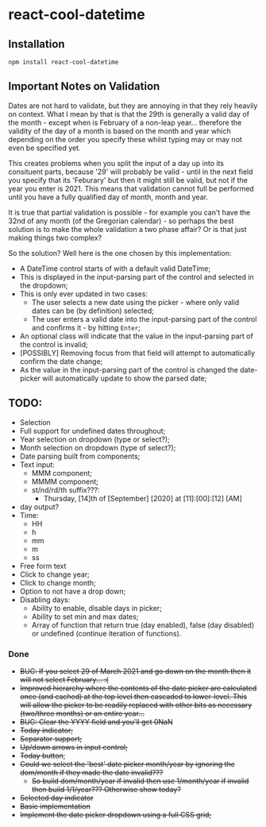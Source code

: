 # react-cool-datetime

## Installation

```
npm install react-cool-datetime
```

## Important Notes on Validation
Dates are not hard to validate, but they are annoying in that they rely heavily on context. What I mean by that is that the 29th is generally a valid day of the month - except when is February of a non-leap year... therefore the validity of the day of a month is based on the month and year which depending on the order you specify these whilst typing may or may not even be specified yet.

This creates problems when you split the input of a day up into its consituent parts, because '29' will probably be valid - until in the next field you specify that its 'Feburary' but then it might still be valid, but not if the year you enter is 2021. This means that validation cannot full be performed until you have a fully qualified day of month, month and year.

It is true that partial validation is possible - for example you can't have the 32nd of any month (of the Gregorian calendar) - so perhaps the best solution is to make the whole validation a two phase affair? Or is that just making things two complex?

So the solution? Well here is the one chosen by this implementation:

- A DateTime control starts of with a default valid DateTime;
- This is displayed in the input-parsing part of the control and selected in the dropdown;
- This is only ever updated in two cases:
  - The user selects a new date using the picker - where only valid dates can be (by definition) selected;
  - The user enters a valid date into the input-parsing part of the control and confirms it - by hitting `Enter`;
- An optional class will indicate that the value in the input-parsing part of the control is invalid;
- [POSSIBLY] Removing focus from that field will attempt to automatically confirm the date change;
- As the value in the input-parsing part of the control is changed the date-picker will automatically update to show the parsed date;


## TODO:
- Selection
- Full support for undefined dates throughout;
- Year selection on dropdown (type or select?);
- Month selection on dropdown (type of select?);
- Date parsing built from components;
- Text input:
  - MMM component;
  - MMMM component;
  - st/nd/rd/th suffix???:
    - Thursday, [14]th of [September] [2020] at [11]:[00]:[12] [AM]
- day output?
- Time:
  - HH
  - h
  - mm
  - m
  - ss
- Free form text
- Click to change year;
- Click to change month;
- Option to not have a drop down;
- Disabling days:
  - Ability to enable, disable days in picker;
  - Ability to set min and max dates;
  - Array of function that return true (day enabled), false (day disabled) or undefined (continue iteration of functions).

### Done
- ~~BUG: If you select 29 of March 2021 and go down on the month then it will not select February... :(~~
- ~~Improved hierarchy where the contents of the date picker are calculated once (and cached) at the top level then cascaded to lower-level. This will allow the picker to be readily replaced with other bits as necessary (two/three months) or an entire year...~~
- ~~BUG: Clear the YYYY field and you'll get 0NaN~~
- ~~Today indicator;~~
- ~~Separator support;~~
- ~~Up/down arrows in input control;~~
- ~~Today button~~;
- ~~Could we select the 'best' date picker month/year by ignoring the dom/month if they made the date invalid???~~
  - ~~So build dom/month/year if invalid then use 1/month/year if invalid then build 1/1/year??? Otherwise show today?~~
- ~~Selected day indicator~~
- ~~Basic implementation~~
- ~~Implement the date picker dropdown using a full CSS grid;~~